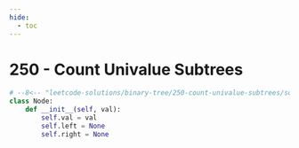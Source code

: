```yaml
---
hide:
  - toc
---
```

# 250 - Count Univalue Subtrees

```py linenums="1"
# --8<-- "leetcode-solutions/binary-tree/250-count-univalue-subtrees/solution.py"
class Node:
    def __init__(self, val):
        self.val = val
        self.left = None
        self.right = None
```